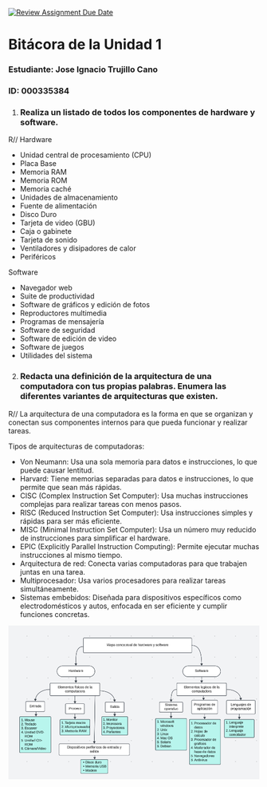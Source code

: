 [![Review Assignment Due Date](https://classroom.github.com/assets/deadline-readme-button-22041afd0340ce965d47ae6ef1cefeee28c7c493a6346c4f15d667ab976d596c.svg)](https://classroom.github.com/a/WfEJSxe8)
# Bitácora de la Unidad 1

### Estudiante:  Jose Ignacio Trujillo Cano
### ID:  000335384

1. ###  Realiza un listado de todos los componentes de hardware y software.

R//
Hardware
-   Unidad central de procesamiento (CPU)
-   Placa Base
-   Memoria RAM
-   Memoria ROM
-   Memoria caché
-   Unidades de almacenamiento
-   Fuente de alimentación
-   Disco Duro
-   Tarjeta de video (GBU)
-   Caja o gabinete
-   Tarjeta de sonido 
-   Ventiladores y disipadores de calor
-   Periféricos

Software
-   Navegador web
-   Suite de productividad
-   Software de gráficos y edición de fotos
-   Reproductores multimedia
-   Programas de mensajería
-   Software de seguridad
-   Software de edición de video
-   Software de juegos
-   Utilidades del sistema

2. ### Redacta una definición de la arquitectura de una computadora con tus propias palabras. Enumera las diferentes variantes de arquitecturas que existen.

R//
La arquitectura de una computadora es la forma en que se organizan y conectan sus componentes internos para que pueda funcionar y realizar tareas.

Tipos de arquitecturas de computadoras:

-   Von Neumann: Usa una sola memoria para datos e instrucciones, lo que puede causar lentitud.
-   Harvard: Tiene memorias separadas para datos e instrucciones, lo que permite que sean más rápidas.
-   CISC (Complex Instruction Set Computer): Usa muchas instrucciones complejas para realizar tareas con menos pasos.
-   RISC (Reduced Instruction Set Computer): Usa instrucciones simples y rápidas para ser más eficiente.
-   MISC (Minimal Instruction Set Computer): Usa un número muy reducido de instrucciones para simplificar el hardware.
-   EPIC (Explicitly Parallel Instruction Computing): Permite ejecutar muchas instrucciones al mismo tiempo.
-   Arquitectura de red: Conecta varias computadoras para que trabajen juntas en una tarea.
-   Multiprocesador: Usa varios procesadores para realizar tareas simultáneamente.
-   Sistemas embebidos: Diseñada para dispositivos específicos como electrodomésticos y autos, enfocada en ser eficiente y cumplir funciones concretas.

![Mapa Conceptual](Mapaconceptual.png)
